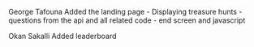 George Tafouna 
Added the landing page - Displaying treasure hunts - questions from the api and all related code - end screen and javascript

Okan Sakalli 
Added leaderboard 

